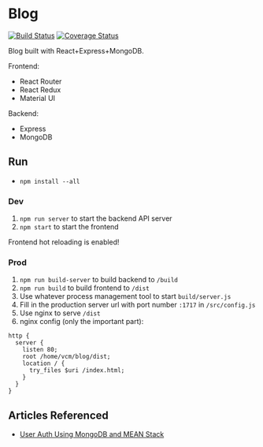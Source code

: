 # Blog

[![Build Status](https://travis-ci.org/billhanyu/blog.svg?branch=master)](https://travis-ci.org/billhanyu/blog)
[![Coverage Status](https://coveralls.io/repos/github/billhanyu/blog/badge.svg?branch=master)](https://coveralls.io/github/billhanyu/blog?branch=master)

Blog built with React+Express+MongoDB.

Frontend:
- React Router
- React Redux
- Material UI

Backend:
- Express
- MongoDB

## Run

- `npm install --all`

### Dev

1. `npm run server` to start the backend API server
2. `npm start` to start the frontend

Frontend hot reloading is enabled!

### Prod

1. `npm run build-server` to build backend to `/build`
2. `npm run build` to build frontend to `/dist`
3. Use whatever process management tool to start `build/server.js`
4. Fill in the production server url with port number `:1717` in `/src/config.js`
5. Use nginx to serve `/dist`
6. nginx config (only the important part):

```
http {
  server {
    listen 80;
    root /home/vcm/blog/dist;
    location / {
      try_files $uri /index.html;
    }
  }
}
```

## Articles Referenced

- [User Auth Using MongoDB and MEAN Stack](https://www.sitepoint.com/user-authentication-mean-stack/)